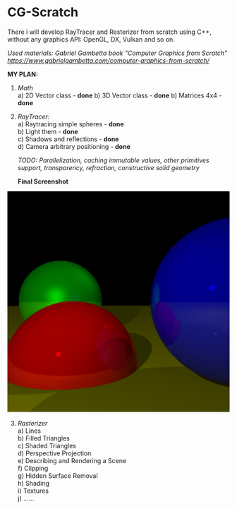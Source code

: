 # CG-Scratch
There i will develop RayTracer and Resterizer from scratch using C++, without any graphics API: OpenGL, DX, Vulkan and so on.

*Used materials: Gabriel Gambetta book "Computer Graphics from Scratch" https://www.gabrielgambetta.com/computer-graphics-from-scratch/*

**MY PLAN:**

1) *Math*                                                                                          
   a) 2D Vector class - **done**
   b) 3D Vector class - **done**
   b) Matrices 4x4 - **done**                                   
   
2) *RayTracer:*                                  
   a) Raytracing simple spheres - **done**                         
   b) Light them - **done**                                                    
   c) Shadows and reflections - **done**                                           
   d) Camera arbitrary positioning - **done**
   
   *TODO: Parallelization, caching immutable values, other primitives support, transparency, refraction, constructive solid geometry*
   
   **Final Screenshot**   
   
  ![](images/raytraces.png)
   
3) *Rasterizer*                                               
   a) Lines                             
   b) Filled Triangles                               
   c) Shaded Triangles                                         
   d) Perspective Projection                                          
   e) Describing and Rendering a Scene                                                                                  
   f) Clipping                                                                                                                                                                    
   g) Hidden Surface Removal                                                                                  
   h) Shading                                                                                  
   i) Textures                                                                                  
   j) ......                                                                                  
